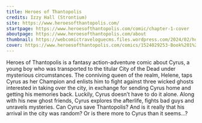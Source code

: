 ```yaml
---
title: Heroes of Thantopolis
credits: Izzy Hall (Strontium)
site: https://www.heroesofthantopolis.com/
startpage: https://www.heroesofthantopolis.com/comic/chapter-1-cover
aboutpage: https://www.heroesofthantopolis.com/about
thumbnail: https://webcomictraveloguecms.files.wordpress.com/2024/02/hubbox_heroes_of-thantopolis.png
cover: https://www.heroesofthantopolis.com/comics/1524029253-Book%201%20cover%20for%20web.png
---
```


Heroes of Thantopolis is a fantasy action-adventure comic about Cyrus, a young boy who was transported to the titular City of the Dead under mysterious circumstances. The conniving queen of the realm, Helene, taps Cyrus as her Champion and enlists him to fight against three wicked ghosts interested in taking over the city, in exchange for sending Cyrus home and getting his memories back. Luckily, Cyrus doesn’t have to do it alone. Along with his new ghost friends, Cyrus explores the afterlife, fights bad guys and unravels mysteries. Can Cyrus save Thantopolis? And is it really that his arrival in the city was random? Or is there more to Cyrus than it seems…?